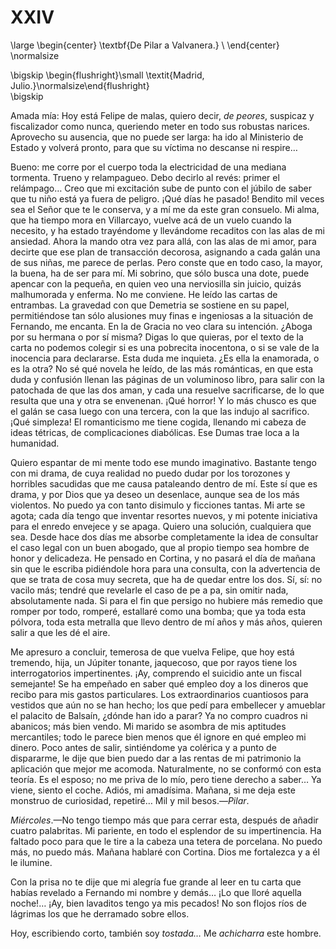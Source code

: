 # XXIV

<!--- 
<div> 
  <span style="margin:0 auto;text-indent:0;display:block;text-align:center;font-weight:bold;font-size:larger;">
                De Pilar a Valvanera.                                   <br />
  </span>
</div> 
<p> </p>
-->

\large
\begin{center}
\textbf{De Pilar a Valvanera.}                                          \\
\end{center}
\normalsize

<!--- 
<div>
  <span style="width:100%;display:block;text-align:right;"> 
                *Madrid, Julio.*
  </span>
</div>
<p> </p>
-->

\bigskip
\begin{flushright}\small \textit{Madrid, Julio.}\normalsize\end{flushright}   
\bigskip

Amada mía: Hoy está Felipe de malas, quiero decir, *de peores*, suspicaz
y fiscalizador como nunca, queriendo meter en todo sus robustas narices.
Aprovecho su ausencia, que no puede ser larga: ha ido al Ministerio de Estado
y volverá pronto, para que su víctima no descanse ni respire… 

Bueno: me corre por el cuerpo toda la electricidad de una mediana tormenta.
Trueno y relampagueo. Debo decirlo al revés: primer el relámpago… Creo que mi
excitación sube de punto con el júbilo de saber que tu niño está ya fuera de
peligro. ¡Qué días he pasado! Bendito mil veces sea el Señor que te le
conserva, y a mí me da este gran consuelo. Mi alma, que ha tiempo mora en
Villarcayo, vuelve acá de un vuelo cuando la necesito, y ha estado trayéndome
y llevándome recaditos con las alas de mi ansiedad. Ahora la mando otra vez
para allá, con las alas de mi amor, para decirte que ese plan de transacción
decorosa, asignando a cada galán una de sus niñas, me parece de perlas. Pero
conste que en todo caso, la mayor, la buena, ha de ser para mí. Mi sobrino, que
sólo busca una dote, puede apencar con la pequeña, en quien veo una nerviosilla
sin juicio, quizás malhumorada y enferma. No me conviene. He leído las cartas
de entrambas. La gravedad con que Demetria se sostiene en su papel,
permitiéndose tan sólo alusiones muy finas e ingeniosas a la situación de
Fernando, me encanta. En la de Gracia no veo clara su intención. ¿Aboga por su
hermana o por sí misma? Digas lo que quieras, por el texto de la carta no
podemos colegir si es una pobrecita inocentona, o si se vale de la inocencia
para declararse. Esta duda me inquieta. ¿Es ella la enamorada, o es la otra? No
sé qué novela he leído, de las más románticas, en que esta duda y confusión
llenan las páginas de un voluminoso libro, para salir con la patochada de que
las dos aman, y cada una resuelve sacrificarse, de lo que resulta que una
y otra se envenenan. ¡Qué horror! Y lo más chusco es que el galán se casa luego
con una tercera, con la que las indujo al sacrifico. ¡Qué simpleza! El
romanticismo me tiene cogida, llenando mi cabeza de ideas tétricas, de
complicaciones diabólicas. Ese Dumas trae loca a la humanidad.

Quiero espantar de mi mente todo ese mundo imaginativo. Bastante tengo con mi
drama, de cuya realidad no puedo dudar por los torozones y horribles sacudidas
que me causa pataleando dentro de mí. Este sí que es drama, y por Dios que ya
deseo un desenlace, aunque sea de los más violentos. No puedo ya con tanto
disimulo y ficciones tantas. Mi arte se agota; cada día tengo que inventar
resortes nuevos, y mi potente iniciativa para el enredo envejece y se apaga.
Quiero una solución, cualquiera que sea. Desde hace dos días me absorbe
completamente la idea de consultar el caso legal con un buen abogado, que al
propio tiempo sea hombre de honor y delicadeza. He pensado en Cortina, y no
pasará el día de mañana sin que le escriba pidiéndole hora para una consulta,
con la advertencia de que se trata de cosa muy secreta, que ha de quedar entre
los dos. Sí, sí: no vacilo más; tendré que revelarle el caso de pe a pa, sin
omitir nada, absolutamente nada. Si para el fin que persigo no hubiere más
remedio que romper por todo, romperé, estallaré como una bomba; que ya toda
esta pólvora, toda esta metralla que llevo dentro de mí años y más años,
quieren salir a que les dé el aire.

Me apresuro a concluir, temerosa de que vuelva Felipe, que hoy está tremendo,
hija, un Júpiter tonante, jaquecoso, que por rayos tiene los interrogatorios
impertinentes. ¡Ay, comprendo el suicidio ante un fiscal semejante! Se ha
empeñado en saber qué empleo doy a los dineros que recibo para mis gastos
particulares. Los extraordinarios cuantiosos para vestidos que aún no se han
hecho; los que pedí para embellecer y amueblar el palacito de Balsaín, ¿dónde
han ido a parar? Ya no compro cuadros ni abanicos; más bien vendo. Mi marido se
asombra de mis aptitudes mercantiles; todo le parece bien menos que él ignore
en qué empleo mi dinero. Poco antes de salir, sintiéndome ya colérica y a punto
de dispararme, le dije que bien puedo dar a las rentas de mi patrimonio la
aplicación que mejor me acomoda. Naturalmente, no se conformó con esta teoría.
Es el esposo; no me priva de lo mío, pero tiene derecho a saber… Ya viene,
siento el coche. Adiós, mi amadísima. Mañana, si me deja este monstruo de
curiosidad, repetiré… Mil y mil besos.—*Pilar*.

*Miércoles*.—No tengo tiempo más que para cerrar esta, después de añadir
cuatro palabritas. Mi pariente, en todo el esplendor de su impertinencia.
Ha faltado poco para que le tire a la cabeza una tetera de porcelana. No
puedo más, no puedo más. Mañana hablaré con Cortina. Dios me fortalezca
y a él le ilumine.

Con la prisa no te dije que mi alegría fue grande al leer en tu carta que
habías revelado a Fernando mi nombre y demás… ¡Lo que lloré aquella noche!…
¡Ay, bien lavaditos tengo ya mis pecados! No son flojos ríos de lágrimas los
que he derramado sobre ellos.

Hoy, escribiendo corto, también soy *tostada…* Me *achicharra* este hombre.

